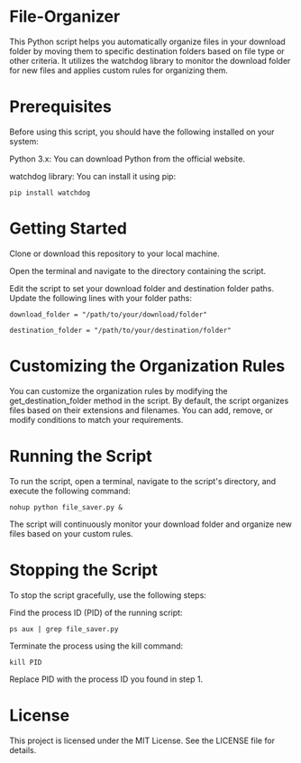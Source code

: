# File-Organizer
This Python script helps you automatically organize files in your download folder by moving them to specific destination folders based on file type or other criteria. It utilizes the watchdog library to monitor the download folder for new files and applies custom rules for organizing them.

# Prerequisites

Before using this script, you should have the following installed on your system:

Python 3.x: You can download Python from the official website.

watchdog library: You can install it using pip:
```
pip install watchdog
```
# Getting Started
Clone or download this repository to your local machine.

Open the terminal and navigate to the directory containing the script.

Edit the script to set your download folder and destination folder paths. Update the following lines with your folder paths:
```
download_folder = "/path/to/your/download/folder"

destination_folder = "/path/to/your/destination/folder"
```
# Customizing the Organization Rules
You can customize the organization rules by modifying the get_destination_folder method in the script. By default, the script organizes files based on their extensions and filenames. You can add, remove, or modify conditions to match your requirements. 

# Running the Script
To run the script, open a terminal, navigate to the script's directory, and execute the following command:
```
nohup python file_saver.py &
```
The script will continuously monitor your download folder and organize new files based on your custom rules.

# Stopping the Script
To stop the script gracefully, use the following steps:

Find the process ID (PID) of the running script:
```
ps aux | grep file_saver.py
```
Terminate the process using the kill command:
```
kill PID
```
Replace PID with the process ID you found in step 1.

# License
This project is licensed under the MIT License. See the LICENSE file for details.
